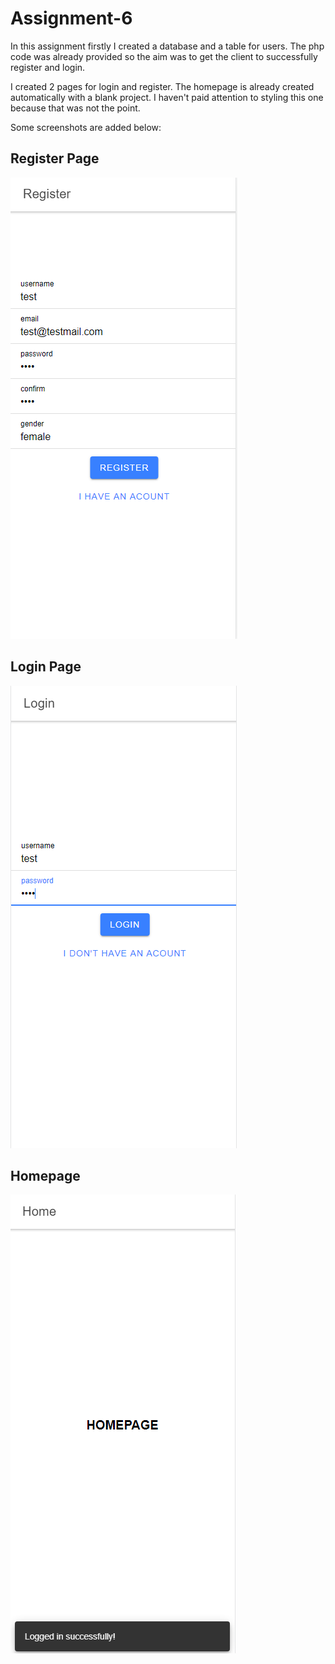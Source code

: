 # Assignment-6

In this assignment firstly I created a database and a table for users. The php code was already provided so the aim was to get the client to successfully register and login. 

I created 2 pages for login and register. The homepage is already created automatically with a blank project. I haven't paid attention to styling this one because that was not the point.

Some screenshots are added below:

## Register Page 

![register](/src/img/ss1.PNG)

## Login Page 

![login](/src/img/ss2.PNG)

## Homepage

![homepage](/src/img/ss3.PNG)
